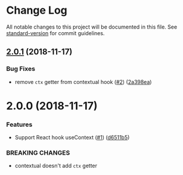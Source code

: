 # Change Log

All notable changes to this project will be documented in this file. See [standard-version](https://github.com/conventional-changelog/standard-version) for commit guidelines.

<a name="2.0.1"></a>
## [2.0.1](https://github.com/kobiburnley/contextual-component/compare/v2.0.0...v2.0.1) (2018-11-17)


### Bug Fixes

* remove `ctx` getter from contextual hook ([#2](https://github.com/kobiburnley/contextual-component/issues/2)) ([2a398ea](https://github.com/kobiburnley/contextual-component/commit/2a398ea))



<a name="2.0.0"></a>
# 2.0.0 (2018-11-17)


### Features

* Support React hook useContext ([#1](https://github.com/kobiburnley/contextual-component/issues/1)) ([d6511b5](https://github.com/kobiburnley/contextual-component/commit/d6511b5))


### BREAKING CHANGES

* contextual doesn't add `ctx` getter

